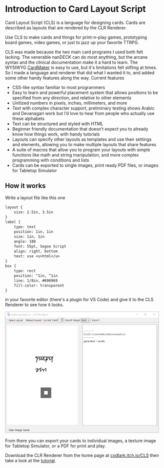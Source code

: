 # Introduction to Card Layout Script

Card Layout Script (CLS) is a language for designing cards. Cards are described as layouts that are rendered by the CLR Renderer.

Use CLS to make cards and things for print-n-play games, prototyping board games, video games, or just to jazz up your favorite TTRPG.

CLS was made because the two main card programs I used both felt lacking. The venerable nanDECK can do most anything, but the arcane syntax and the clinical documentation make it a hard to learn. The WYSIWYG [CardMaker](https://github.com/nhmkdev/cardmaker) is easy to use, but it's limitations felt stifling at times.  So I made a language and renderer that did what I wanted it to, and added some other handy features along the way. Current features

  -  CSS-like syntax familiar to most programmers
  -  Easy to learn and powerful placement system that allows positions to be specified from any direction, and relative to other elements
  -  Unitized numbers in pixels, inches, millimeters, and more
  -  Text with complex character support, preliminary testing shows Arabic and Devanagari work but I’d love to hear from people who actually use these alphabets
  -  Text can be structured and styled with HTML
  -  Beginner friendly documentation that doesn’t expect you to already know how things work, with handy tutorials
  -  Layouts can specify other layouts as templates and use their settings and elements, allowing you to make multiple layouts that share features
  -  A suite of macros that allow you to program your layouts with simple functions like math and string manipulation, and more complex programming with conditions and lists
  -  Cards can be exported to single images, print ready PDF files, or images for Tabletop Simulator


## How it works
Write a layout file like this one

    layout {
        size: 2.5in, 3.5in
    }
    label {
        type: text
        position: 1in, 1in
        size: 1in, 1in
        angle: 180
        font: 55pt, Segoe Script
        align: right, bottom
        text: use <u>html</u>
    }
    box {
        type: rect
        position: ^1in, ^1in
        line: 1/8in, #696969
        fill-color: transparent
    }

in your favorite editor (there's a plugin for VS Code) and give it to the CLS Renderer to see how it looks.

![](./img/index-shot.png)

From there you can export your cards to individual images, a texture image for Tabletop Simulator, or a PDF for print and play.

Download the CLR Renderer from the home page at [codlark.itch.io/CLS](https://codlark.itch.io/CLS) then take a look at the [tutorial](./Tutorial/).